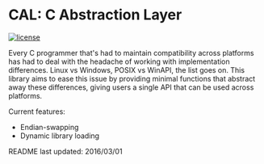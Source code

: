 CAL: C Abstraction Layer
===============================================

[![license](https://img.shields.io/badge/license-MIT-blue.svg)](https://github.com/ncorgan/cal/blob/master/LICENSE.txt)

Every C programmer that's had to maintain compatibility across platforms has had to deal with the headache
of working with implementation differences. Linux vs Windows, POSIX vs WinAPI, the list goes on. This library
aims to ease this issue by providing minimal functions that abstract away these differences, giving users a
single API that can be used across platforms.

Current features:
 * Endian-swapping
 * Dynamic library loading

README last updated: 2016/03/01
